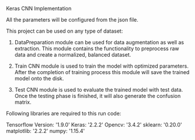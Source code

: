 Keras CNN Implementation
 
 All the parameters will be configured from the json file.
 
 This project can be used on any type of dataset:
 
 1. DataPreparation module can be used for data augmentation as well as extraction. This module contains the functionality to preprocess       raw data and create a normalized, balanced dataset.  
 
 2. Train CNN module is used to train the model with optimized parameters. After the completion of training process this module will save       the trained model onto the disk.
  
 3. Test CNN module is used to evaluate the trained model with test data. Once the testing phase is finished, it will also generate the         confusion matrix.
 
 
 Following libraries are required to this run code: 
 
 Tensorflow Version: '1.9.0'
 Keras: '2.2.2'
 Opencv: '3.4.2'
 sklearn: '0.20.0'
 matplotlib: '2.2.2'
 numpy: '1.15.4'
 
 
 
  
 
